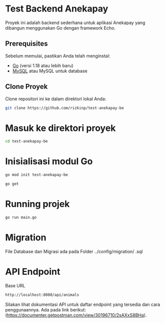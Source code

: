 # Test Backend Anekapay

Proyek ini adalah backend sederhana untuk aplikasi Anekapay yang dibangun menggunakan Go dengan framework Echo.

## Prerequisites

Sebelum memulai, pastikan Anda telah menginstal:

- [Go](https://golang.org/doc/install) (versi 1.18 atau lebih baru)
- [MySQL](https://www.mysql.com/downloads/) atau MySQL untuk database

## Clone Proyek
Clone repositori ini ke dalam direktori lokal Anda:
```bash
git clone https://github.com/rizkinp/test-anekapay-be
```
# Masuk ke direktori proyek
```bash
cd test-anekapay-be
```
# Inisialisasi modul Go
```bash
go mod init test-anekapay-be
```
```bash
go get
```
# Running projek
```bash
go run main.go
```

# Migration
File Database dan Migrasi ada pada Folder ../config/migration/ .sql

# API Endpoint
Base URL
```bash
http://localhost:8080/api/animals
```
Silakan lihat dokumentasi API untuk daftar endpoint yang tersedia dan cara penggunaannya. Ada pada link berikut: 
(https://documenter.getpostman.com/view/30196710/2sAXxS8BHa).

